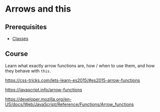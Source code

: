 # Arrows and **this**

## Prerequisites

- [Classes](/courses/js/basics/classes)

## Course

Learn what exactly arrow functions are, how / when to use them, and how they behave with `this`.

https://css-tricks.com/lets-learn-es2015/#es2015-arrow-functions

https://javascript.info/arrow-functions

https://developer.mozilla.org/en-US/docs/Web/JavaScript/Reference/Functions/Arrow_functions
